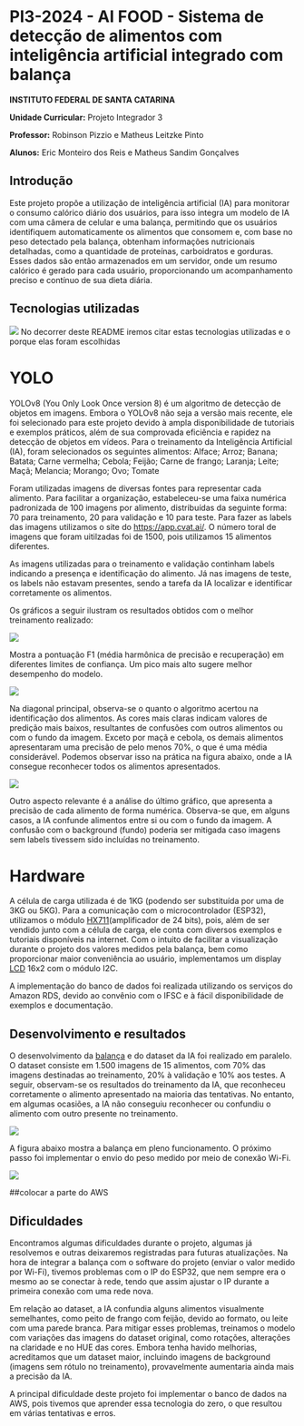 # PI3-2024 - AI FOOD -  Sistema de detecção de alimentos com inteligência artificial integrado com balança

**INSTITUTO FEDERAL DE SANTA CATARINA**

**Unidade Curricular:**  Projeto Integrador 3 

**Professor:**  Robinson Pizzio e Matheus Leitzke Pinto 

**Alunos:**  Eric Monteiro dos Reis e Matheus Sandim Gonçalves
  
## Introdução
Este projeto propõe a utilização de inteligência artificial (IA) para monitorar o consumo calórico diário dos usuários, para isso integra um modelo de IA com uma câmera de celular e uma balança, permitindo que os usuários identifiquem automaticamente os alimentos que consomem e, com base no peso detectado pela balança, obtenham informações nutricionais detalhadas, como a quantidade de proteínas, carboidratos e gorduras. Esses dados são então armazenados em um servidor, onde um resumo calórico é gerado para cada usuário, proporcionando um acompanhamento preciso e contínuo de sua dieta diária.

## Tecnologias utilizadas

![](https://github.com/suzuki1994/PI3-2024/blob/a0ba1a532e0eedd0a04ab466d8b57646ec022bbe/Figuras/Tecnologias_do_projeto.png)
No decorrer deste README iremos citar estas tecnologias utilizadas e o porque elas foram escolhidas

# YOLO

YOLOv8 (You Only Look Once version 8) é um algoritmo de detecção de objetos em imagens. Embora o YOLOv8 não seja a versão mais recente, ele foi selecionado para este projeto devido à ampla disponibilidade de tutoriais e exemplos práticos, além de sua comprovada eficiência e rapidez na detecção de objetos em vídeos. Para o treinamento da Inteligência Artificial (IA), foram selecionados os seguintes alimentos: Alface; Arroz; Banana; Batata; Carne vermelha; Cebola; Feijão; Carne de frango; Laranja; Leite; Maçã; Melancia; Morango; Ovo; Tomate 

Foram utilizadas imagens de diversas fontes para representar cada alimento. Para facilitar a organização, estabeleceu-se uma faixa numérica padronizada de 100 imagens por alimento, distribuídas da seguinte forma: 70 para treinamento, 20 para validação e 10 para teste. Para fazer as labels das imagens utilizamos o site do https://app.cvat.ai/. O número toral de imagens que foram uitilzadas foi de 1500, pois utilizamos 15 alimentos diferentes. 

As imagens utilizadas para o treinamento e validação continham labels indicando a presença e identificação do alimento. Já nas imagens de teste, os labels não estavam presentes, sendo a tarefa da IA localizar e identificar corretamente os alimentos.

Os gráficos a seguir ilustram os resultados obtidos com o melhor treinamento realizado:

![](https://github.com/suzuki1994/PI3-2024/blob/main/Figuras/F1_curva.png)

Mostra a pontuação F1 (média harmônica de precisão e recuperação) em diferentes limites de confiança. Um pico mais alto sugere melhor desempenho do modelo.

![](https://github.com/suzuki1994/PI3-2024/blob/main/Figuras/CFN.png)

Na diagonal principal, observa-se o quanto o algoritmo acertou na identificação dos alimentos. As cores mais claras indicam valores de predição mais baixos, resultantes de confusões com outros alimentos ou com o fundo da imagem. Exceto por maçã e cebola, os demais alimentos apresentaram uma precisão de pelo menos 70%, o que é uma média considerável. Podemos observar isso na prática na figura abaixo, onde a IA consegue reconhecer todos os alimentos apresentados.

![](https://github.com/suzuki1994/PI3-2024/blob/main/Figuras/teste_IA.png)

Outro aspecto relevante é a análise do último gráfico, que apresenta a precisão de cada alimento de forma numérica. Observa-se que, em alguns casos, a IA confunde alimentos entre si ou com o fundo da imagem. A confusão com o background (fundo) poderia ser mitigada caso imagens sem labels tivessem sido incluídas no treinamento.

# Hardware
A célula de carga utilizada é de 1KG (podendo ser substituída por uma de 3KG ou 5KG). Para a comunicação com o microcontrolador (ESP32), utilizamos o módulo [HX711](Balança/HX711)(amplificador de 24 bits), pois, além de ser vendido junto com a célula de carga, ele conta com diversos exemplos e tutoriais disponíveis na internet. Com o intuito de facilitar a visualização durante o projeto dos valores medidos pela balança, bem como proporcionar maior conveniência ao usuário, implementamos um display [LCD](Balança/LCD) 16x2 com o módulo I2C.

A implementação do banco de dados foi realizada utilizando os serviços do Amazon RDS, devido ao convênio com o IFSC e à fácil disponibilidade de exemplos e documentação.

## Desenvolvimento e resultados
O desenvolvimento da [balança](Balança) e do dataset da IA foi realizado em paralelo. O dataset consiste em 1.500 imagens de 15 alimentos, com 70% das imagens destinadas ao treinamento, 20% à validação e 10% aos testes. A seguir, observam-se os resultados do treinamento da IA, que reconheceu corretamente o alimento apresentado na maioria das tentativas. No entanto, em algumas ocasiões, a IA não conseguiu reconhecer ou confundiu o alimento com outro presente no treinamento.



![](https://github.com/suzuki1994/PI3-2024/blob/a0ba1a532e0eedd0a04ab466d8b57646ec022bbe/Figuras/resultado.jpg)

A figura abaixo mostra a balança em pleno funcionamento. O próximo passo foi implementar o envio do peso medido por meio de conexão Wi-Fi.

![](https://github.com/suzuki1994/PI3-2024/blob/a0ba1a532e0eedd0a04ab466d8b57646ec022bbe/Figuras/Balan%C3%A7a_funcionando.png)


##colocar a parte do AWS


## Dificuldades 
Encontramos algumas dificuldades durante o projeto, algumas já resolvemos e outras deixaremos registradas para futuras atualizações. Na hora de integrar a balança com o software do projeto (enviar o valor medido por Wi-Fi), tivemos problemas com o IP do ESP32, que nem sempre era o mesmo ao se conectar à rede, tendo que assim ajustar o IP durante a primeira conexão com uma rede nova.

Em relação ao dataset, a IA confundia alguns alimentos visualmente semelhantes, como peito de frango com feijão, devido ao formato, ou leite com uma parede branca. Para mitigar esses problemas, treinamos o modelo com variações das imagens do dataset original, como rotações, alterações na claridade e no HUE das cores. Embora tenha havido melhorias, acreditamos que um dataset maior, incluindo imagens de background (imagens sem rótulo no treinamento), provavelmente aumentaria ainda mais a precisão da IA.

A principal dificuldade deste projeto foi implementar o banco de dados na AWS, pois tivemos que aprender essa tecnologia do zero, o que resultou em várias tentativas e erros.
